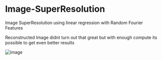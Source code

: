 # Image-SuperResolution
Image SuperResolution using linear regression with Random Fourier Features

Reconstructed Image didnt turn out that great but with enough compute its possible to get even better results

![image](https://github.com/user-attachments/assets/ee281689-aff6-429a-a07a-5e3d1d48cbb2)
